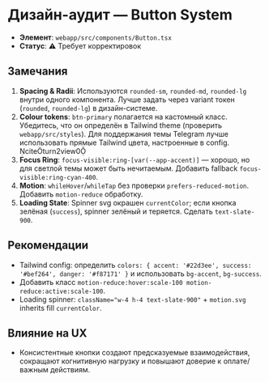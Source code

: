 # Дизайн-аудит — Button System

- **Элемент**: `webapp/src/components/Button.tsx`
- **Статус**: ⚠️ Требует корректировок

## Замечания
1. **Spacing & Radii**: Используются `rounded-sm`, `rounded-md`, `rounded-lg` внутри одного компонента. Лучше задать через variant токен (`rounded`, `rounded-lg`) в дизайн-системе.
2. **Colour tokens**: `btn-primary` полагается на кастомный класс. Убедитесь, что он определён в Tailwind theme (проверить `webapp/src/styles`). Для поддержания темы Telegram лучше использовать прямые Tailwind цвета, настроенные в config. citeturn2view0
3. **Focus Ring**: `focus-visible:ring-[var(--app-accent)]` — хорошо, но для светлой темы может быть нечитаемым. Добавить fallback `focus-visible:ring-cyan-400`.
4. **Motion**: `whileHover`/`whileTap` без проверки `prefers-reduced-motion`. Добавить `motion-reduce` обработку.
5. **Loading State**: Spinner svg окрашен `currentColor`; если кнопка зелёная (`success`), spinner зелёный и теряется. Сделать `text-slate-900`.

## Рекомендации
- Tailwind config: определить `colors: { accent: '#22d3ee', success: '#bef264', danger: '#f87171' }` и использовать `bg-accent`, `bg-success`.
- Добавить класс `motion-reduce:hover:scale-100 motion-reduce:active:scale-100`.
- Loading spinner: `className="w-4 h-4 text-slate-900"` + `motion.svg` inherits fill `currentColor`.

## Влияние на UX
- Консистентные кнопки создают предсказуемые взаимодействия, сокращают когнитивную нагрузку и повышают доверие к оплате/важным действиям.
